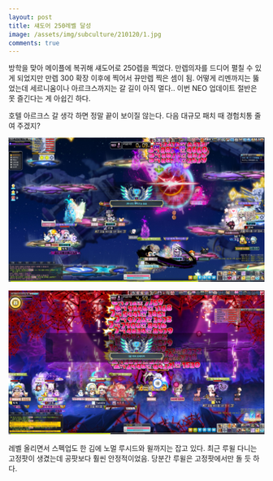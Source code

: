 ```yaml
---
layout: post
title: 섀도어 250레벨 달성
image: /assets/img/subculture/210120/1.jpg
comments: true
---
```


방학을 맞아 메이플에 복귀해 섀도어로 250렙을 찍었다. 만렙의자를 드디어 펼칠 수 있게 되었지만 만렙 300 확장 이후에 찍어서 뀨만렙 찍은 셈이 됨.
어떻게 리멘까지는 뚫었는데 세르니움이나 아르크스까지는 갈 길이 아직 멀다.. 이번 NEO 업데이트 절반은 못 즐긴다는 게 아쉽긴 하다.

호텔 아르크스 갈 생각 하면 정말 끝이 보이질 않는다. 다음 대규모 패치 때 경험치통 줄여 주겠지?

![1](/assets/img/subculture/210120/2.jpg)

![2](/assets/img/subculture/210120/3.jpg)

레벨 올리면서 스펙업도 한 김에 노멀 루시드와 윌까지는 잡고 있다.
최근 루윌 다니는 고정팟이 생겼는데 공팟보다 훨씬 안정적이었음. 당분간 루윌은 고정팟에서만 돌 듯 하다.
